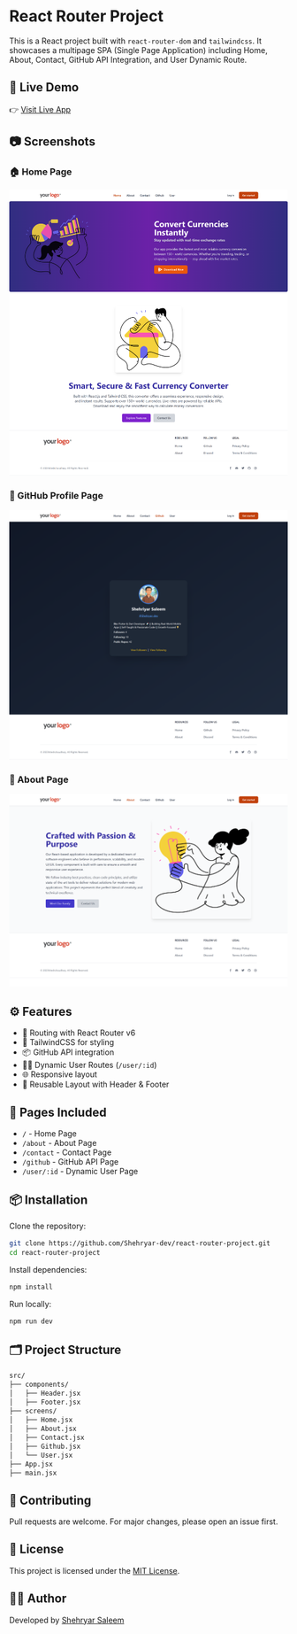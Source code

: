 # React Router Project

This is a React project built with `react-router-dom` and `tailwindcss`. It showcases a multipage SPA (Single Page Application) including Home, About, Contact, GitHub API Integration, and User Dynamic Route.

## 🔗 Live Demo

👉 [Visit Live App](https://react-router-project-silk.vercel.app/)

## 📷 Screenshots

### 🏠 Home Page
![Home Screenshot](public/home.png)

### 👤 GitHub Profile Page
![GitHub Screenshot](public/github.png)

### 📄 About Page
![About Screenshot](public/about.png)

## ⚙️ Features

- 🔀 Routing with React Router v6
- 🎨 TailwindCSS for styling
- 📦 GitHub API integration
- 🧑‍💻 Dynamic User Routes (`/user/:id`)
- 🌐 Responsive layout
- 🔄 Reusable Layout with Header & Footer

## 🧪 Pages Included

- `/` - Home Page
- `/about` - About Page
- `/contact` - Contact Page
- `/github` - GitHub API Page
- `/user/:id` - Dynamic User Page

## 📦 Installation

Clone the repository:

```bash
git clone https://github.com/Shehryar-dev/react-router-project.git
cd react-router-project
```

Install dependencies:

```bash
npm install
```

Run locally:

```bash
npm run dev
```

## 🗂️ Project Structure

```
src/
├── components/
│   ├── Header.jsx
│   ├── Footer.jsx
├── screens/
│   ├── Home.jsx
│   ├── About.jsx
│   ├── Contact.jsx
│   ├── Github.jsx
│   └── User.jsx
├── App.jsx
├── main.jsx
```

## 🤝 Contributing

Pull requests are welcome. For major changes, please open an issue first.

## 📝 License

This project is licensed under the [MIT License](LICENSE).

## 👨‍💻 Author

Developed by [Shehryar Saleem](https://github.com/Shehryar-dev)
